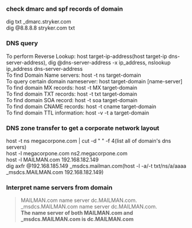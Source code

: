 ### check dmarc and spf records of domain
dig txt _dmarc.stryker.com  
dig @8.8.8.8 stryker.com txt

### DNS query
To perform Reverse Lookup: host target-ip-address(host target-ip dns-server-address), dig @dns-server-address -x ip_address, nslookup ip_address dns-server-address  
To find Domain Name servers: host -t ns target-domain  
To query certain domain nameserver: host target-domain [name-server]  
To find domain MX records: host -t MX target-domain  
To find domain TXT records: host -t txt target-domain  
To find domain SOA record: host -t soa target-domain  
To find domain CNAME records: host -t cname target-domain  
To find domain TTL information: host -v -t a target-domain

### DNS zone transfer to get a corporate network layout
host -t ns megacorpone.com | cut -d " " -f 4(list all of domain's dns servers)  
host -l megacorpone.com ns2.megacorpone.com  
host -l MAILMAN.com 192.168.182.149   
dig axfr @192.168.185.149 _msdcs.mailman.com(host -l -a/-t txt/ns/a/aaaa _msdcs.MAILMAN.com 192.168.182.149)   

### Interpret name servers from domain
>MAILMAN.com name server dc.MAILMAN.com.  
_msdcs.MAILMAN.com name server dc.MAILMAN.com.  
<strong>The name server of both MAILMAN.com and _msdcs.MAILMAN.com is dc.MAILMAN.com</strong>
